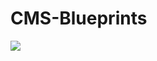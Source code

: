 # CMS-Blueprints

<a href="https://portal.azure.us/#create/Microsoft.Template/uri/https%3A%2F%2Fraw.githubusercontent.com%2Fsikovatc%2FCMS-Blueprints%2Fmaster%2FvirtualWAN.json%3Ftoken%3DAM2HUF2N4MB2DEIHWNB5FSK7GLANM" target="_blank">
    <img src="http://azuredeploy.net/AzureGov.png" />
</a> 
